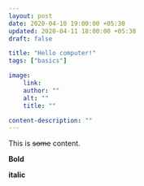 ```yaml
---
layout: post
date: 2020-04-10 19:00:00 +05:30
updated: 2020-04-11 18:00:00 +05:30
draft: false

title: "Hello computer!"
tags: ["basics"]

image:
    link: 
    author: ""
    alt: ""
    title: ""

content-description: ""
---
```




This is ~~some~~ content.

**Bold**

__italic__